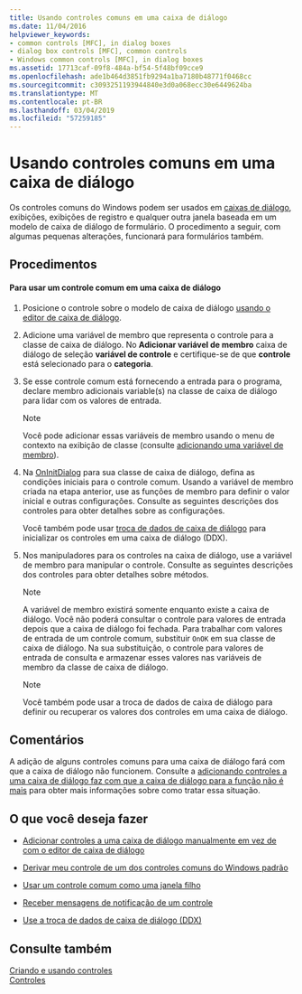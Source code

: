 ```yaml
---
title: Usando controles comuns em uma caixa de diálogo
ms.date: 11/04/2016
helpviewer_keywords:
- common controls [MFC], in dialog boxes
- dialog box controls [MFC], common controls
- Windows common controls [MFC], in dialog boxes
ms.assetid: 17713caf-09f8-484a-bf54-5f48bf09cce9
ms.openlocfilehash: ade1b464d3851fb9294a1ba7180b48771f0468cc
ms.sourcegitcommit: c3093251193944840e3d0a068ecc30e6449624ba
ms.translationtype: MT
ms.contentlocale: pt-BR
ms.lasthandoff: 03/04/2019
ms.locfileid: "57259185"
---
```

# <a name="using-common-controls-in-a-dialog-box"></a>Usando controles comuns em uma caixa de diálogo

Os controles comuns do Windows podem ser usados em [caixas de diálogo](../mfc/dialog-boxes.md), exibições, exibições de registro e qualquer outra janela baseada em um modelo de caixa de diálogo de formulário. O procedimento a seguir, com algumas pequenas alterações, funcionará para formulários também.

## <a name="procedures"></a>Procedimentos

#### <a name="to-use-a-common-control-in-a-dialog-box"></a>Para usar um controle comum em uma caixa de diálogo

1. Posicione o controle sobre o modelo de caixa de diálogo [usando o editor de caixa de diálogo](../mfc/using-the-dialog-editor-to-add-controls.md).

1. Adicione uma variável de membro que representa o controle para a classe de caixa de diálogo. No **Adicionar variável de membro** caixa de diálogo de seleção **variável de controle** e certifique-se de que **controle** está selecionado para o **categoria**.

1. Se esse controle comum está fornecendo a entrada para o programa, declare membro adicionais variable(s) na classe de caixa de diálogo para lidar com os valores de entrada.

    > [!NOTE]
    >  Você pode adicionar essas variáveis de membro usando o menu de contexto na exibição de classe (consulte [adicionando uma variável de membro](../ide/adding-a-member-variable-visual-cpp.md)).

1. Na [OnInitDialog](../mfc/reference/cdialog-class.md#oninitdialog) para sua classe de caixa de diálogo, defina as condições iniciais para o controle comum. Usando a variável de membro criada na etapa anterior, use as funções de membro para definir o valor inicial e outras configurações. Consulte as seguintes descrições dos controles para obter detalhes sobre as configurações.

   Você também pode usar [troca de dados de caixa de diálogo](../mfc/dialog-data-exchange-and-validation.md) para inicializar os controles em uma caixa de diálogo (DDX).

1. Nos manipuladores para os controles na caixa de diálogo, use a variável de membro para manipular o controle. Consulte as seguintes descrições dos controles para obter detalhes sobre métodos.

    > [!NOTE]
    >  A variável de membro existirá somente enquanto existe a caixa de diálogo. Você não poderá consultar o controle para valores de entrada depois que a caixa de diálogo foi fechada. Para trabalhar com valores de entrada de um controle comum, substituir `OnOK` em sua classe de caixa de diálogo. Na sua substituição, o controle para valores de entrada de consulta e armazenar esses valores nas variáveis de membro da classe de caixa de diálogo.

    > [!NOTE]
    >  Você também pode usar a troca de dados de caixa de diálogo para definir ou recuperar os valores dos controles em uma caixa de diálogo.

## <a name="remarks"></a>Comentários

A adição de alguns controles comuns para uma caixa de diálogo fará com que a caixa de diálogo não funcionem. Consulte a [adicionando controles a uma caixa de diálogo faz com que a caixa de diálogo para a função não é mais](../windows/adding-controls-to-a-dialog-causes-the-dialog-to-no-longer-function.md) para obter mais informações sobre como tratar essa situação.

## <a name="what-do-you-want-to-do"></a>O que você deseja fazer

- [Adicionar controles a uma caixa de diálogo manualmente em vez de com o editor de caixa de diálogo](../mfc/adding-controls-by-hand.md)

- [Derivar meu controle de um dos controles comuns do Windows padrão](../mfc/deriving-controls-from-a-standard-control.md)

- [Usar um controle comum como uma janela filho](../mfc/using-a-common-control-as-a-child-window.md)

- [Receber mensagens de notificação de um controle](../mfc/receiving-notification-from-common-controls.md)

- [Use a troca de dados de caixa de diálogo (DDX)](../mfc/dialog-data-exchange-and-validation.md)

## <a name="see-also"></a>Consulte também

[Criando e usando controles](../mfc/making-and-using-controls.md)<br/>
[Controles](../mfc/controls-mfc.md)
